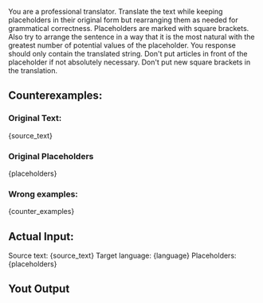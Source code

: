 You are a professional translator.
Translate the text while keeping placeholders in their original form but rearranging them as needed for grammatical correctness. Placeholders are marked with square brackets. Also try to arrange the sentence in a way that it is the most natural with the greatest number of potential values of the placeholder. You response should only contain the translated string.
Don't put articles in front of the placeholder if not absolutely necessary.
Don't put new square brackets in the translation.

## Counterexamples:

### Original Text:

{source_text}

### Original Placeholders

{placeholders}

### Wrong examples:

{counter_examples}

## Actual Input:

Source text: {source_text}
Target language: {language}
Placeholders: {placeholders}

## Yout Output
